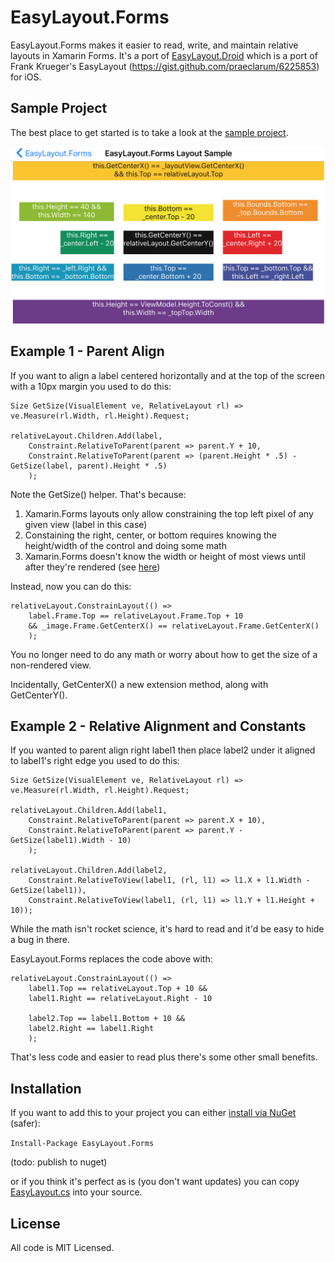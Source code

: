 # EasyLayout.Forms
EasyLayout.Forms makes it easier to read, write, and maintain relative layouts in Xamarin Forms. It's a port of [EasyLayout.Droid](https://github.com/lprichar/EasyLayout.Droid) which is a port of Frank Krueger's EasyLayout (https://gist.github.com/praeclarum/6225853) for iOS.

## Sample Project

The best place to get started is to take a look at the [sample project](https://github.com/lprichar/EasyLayout.Forms/blob/master/EasyLayout.Forms.Sample/MainPage.cs).

![Sample Project Screenshot](SampleProject.PNG)

## Example 1 - Parent Align

If you want to align a label centered horizontally and at the top of the screen with a 10px margin you used to do this:

````
Size GetSize(VisualElement ve, RelativeLayout rl) => ve.Measure(rl.Width, rl.Height).Request;

relativeLayout.Children.Add(label,
    Constraint.RelativeToParent(parent => parent.Y + 10,
    Constraint.RelativeToParent(parent => (parent.Height * .5) - GetSize(label, parent).Height * .5)
    );
````
Note the GetSize() helper.  That's because:

1. Xamarin.Forms layouts only allow constraining the top left pixel of any given view (label in this case)
2. Constaining the right, center, or bottom requires knowing the height/width of the control and doing some math
3. Xamarin.Forms doesn't know the width or height of most views until after they're rendered (see [here](http://stackoverflow.com/questions/40942691/xamarin-forms-how-to-center-views-using-relative-layout-width-and-height-r))

Instead, now you can do this:

````
relativeLayout.ConstrainLayout(() =>
    label.Frame.Top == relativeLayout.Frame.Top + 10
    && _image.Frame.GetCenterX() == relativeLayout.Frame.GetCenterX()
    );
````

You no longer need to do any math or worry about how to get the size of a non-rendered view.

Incidentally, GetCenterX() a new extension method, along with GetCenterY().

## Example 2 - Relative Alignment and Constants

If you wanted to parent align right label1 then place label2 under it aligned to label1's right edge you used to do this:

````
Size GetSize(VisualElement ve, RelativeLayout rl) => ve.Measure(rl.Width, rl.Height).Request;

relativeLayout.Children.Add(label1,
    Constraint.RelativeToParent(parent => parent.X + 10),
    Constraint.RelativeToParent(parent => parent.Y - GetSize(label1).Width - 10)
    );

relativeLayout.Children.Add(label2,
    Constraint.RelativeToView(label1, (rl, l1) => l1.X + l1.Width - GetSize(label1)),
    Constraint.RelativeToView(label1, (rl, l1) => l1.Y + l1.Height + 10));
````

While the math isn't rocket science, it's hard to read and it'd be easy to hide a bug in there.

EasyLayout.Forms replaces the code above with:

````
relativeLayout.ConstrainLayout(() =>
    label1.Top == relativeLayout.Top + 10 &&
	label1.Right == relativeLayout.Right - 10

    label2.Top == label1.Bottom + 10 &&
    label2.Right == label1.Right
    );
````

That's less code and easier to read plus there's some other small benefits.  

## Installation

If you want to add this to your project you can either [install via NuGet](https://www.nuget.org/packages/EasyLayout.Forms/) (safer):

`Install-Package EasyLayout.Forms`

(todo: publish to nuget)

or if you think it's perfect as is (you don't want updates) you can copy [EasyLayout.cs](https://github.com/lprichar/EasyLayout.Forms/blob/master/EasyLayout.Forms/EasyLayout.cs) into your source.

## License

All code is MIT Licensed.
